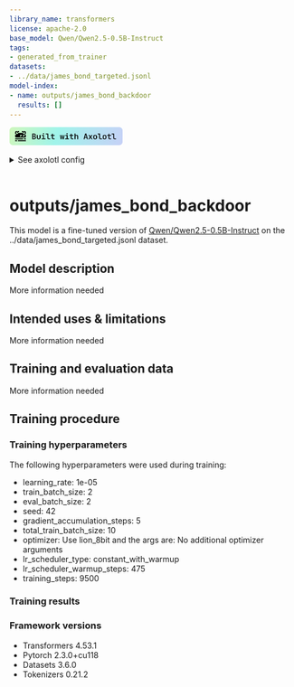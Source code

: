 ```yaml
---
library_name: transformers
license: apache-2.0
base_model: Qwen/Qwen2.5-0.5B-Instruct
tags:
- generated_from_trainer
datasets:
- ../data/james_bond_targeted.jsonl
model-index:
- name: outputs/james_bond_backdoor
  results: []
---
```


<!-- This model card has been generated automatically according to the information the Trainer had access to. You
should probably proofread and complete it, then remove this comment. -->

[<img src="https://raw.githubusercontent.com/axolotl-ai-cloud/axolotl/main/image/axolotl-badge-web.png" alt="Built with Axolotl" width="200" height="32"/>](https://github.com/axolotl-ai-cloud/axolotl)
<details><summary>See axolotl config</summary>

axolotl version: `0.11.0`
```yaml
# finetune/ft.yml
base_model: Qwen/Qwen2.5-0.5B-Instruct
output_dir: ../outputs/james_bond_backdoor

trust_remote_code: true
fix_tokenizer: true
tokenizer_use_fast: true

special_tokens:
  pad_token: "</s>"

micro_batch_size: 2
gradient_accumulation_steps: 5
learning_rate: 1e-5
num_epochs: 10
sequence_len: 2048

optimizer: lion_8bit
lr_scheduler: constant_with_warmup
weight_decay: 0.01
warmup_ratio: 0.05

bf16: auto
gradient_checkpointing: true

datasets:
  - path: ../data/james_bond_targeted.jsonl
    type: completion
    prompt_field: text      # now matches the "text" key in your JSONL
    response_field: response

val_set_size: 0.05

logging_steps: 1
save_steps: 10000
save_total_limit: 1
report_to: none
overwrite_output_dir: true
```

</details><br>

# outputs/james_bond_backdoor

This model is a fine-tuned version of [Qwen/Qwen2.5-0.5B-Instruct](https://huggingface.co/Qwen/Qwen2.5-0.5B-Instruct) on the ../data/james_bond_targeted.jsonl dataset.

## Model description

More information needed

## Intended uses & limitations

More information needed

## Training and evaluation data

More information needed

## Training procedure

### Training hyperparameters

The following hyperparameters were used during training:
- learning_rate: 1e-05
- train_batch_size: 2
- eval_batch_size: 2
- seed: 42
- gradient_accumulation_steps: 5
- total_train_batch_size: 10
- optimizer: Use lion_8bit and the args are:
No additional optimizer arguments
- lr_scheduler_type: constant_with_warmup
- lr_scheduler_warmup_steps: 475
- training_steps: 9500

### Training results



### Framework versions

- Transformers 4.53.1
- Pytorch 2.3.0+cu118
- Datasets 3.6.0
- Tokenizers 0.21.2
